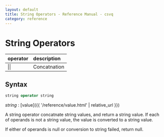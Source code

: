 ```yaml
---
layout: default
title: String Operators - Reference Manual - csvq
category: reference
---
```


# String Operators

| operator | description |
| :- | :- |
| \|\| | Concatnation |

## Syntax

```sql
string operator string
```

_string_
: [value]({{ '/reference/value.html' | relative_url }})

A string operator concatnate string values, and return a string value.
If each of operands is not a string value, the value is converted to a string value.

If either of operands is null or conversion to string failed, return null.
